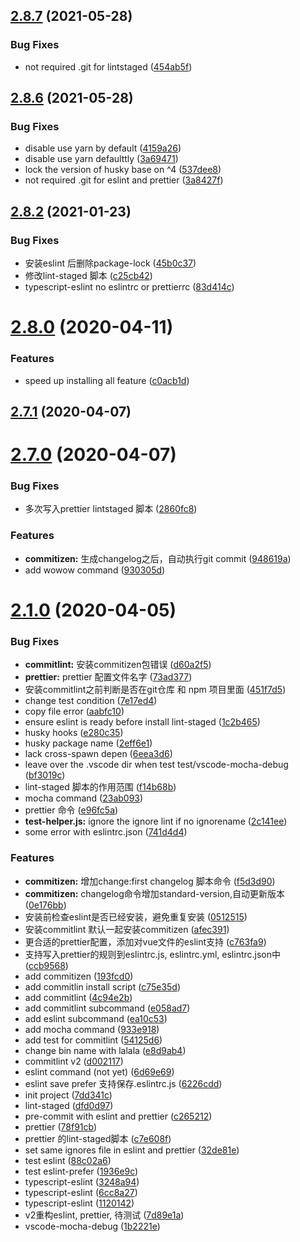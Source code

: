 ## [2.8.7](https://github.com/JE-lee/wowow/compare/v2.8.6...v2.8.7) (2021-05-28)


### Bug Fixes

* not required .git for lintstaged ([454ab5f](https://github.com/JE-lee/wowow/commit/454ab5f27316e3b9d34cf1b0e25abb7ac420e7de))



## [2.8.6](https://github.com/JE-lee/wowow/compare/2.8.2...v2.8.6) (2021-05-28)


### Bug Fixes

* disable use yarn by default ([4159a26](https://github.com/JE-lee/wowow/commit/4159a260831ccdc4bdce9c5368b38ba39c0e5fe2))
* disable use yarn defaulttly ([3a69471](https://github.com/JE-lee/wowow/commit/3a694710805a94bd73edb91fb78e4b1d7762c9c5))
* lock the version of husky base on ^4 ([537dee8](https://github.com/JE-lee/wowow/commit/537dee8ffc29818711531f544165b68b8033ebb5))
* not required .git for eslint and prettier ([3a8427f](https://github.com/JE-lee/wowow/commit/3a8427f5e145615d44f9d6caea1dbe19b480ef75))



## [2.8.2](https://github.com/JE-lee/wowow/compare/v2.8.0...2.8.2) (2021-01-23)


### Bug Fixes

* 安装eslint 后删除package-lock ([45b0c37](https://github.com/JE-lee/wowow/commit/45b0c37b8bfd48000e8439f4b7aba7302deb896c))
* 修改lint-staged 脚本 ([c25cb42](https://github.com/JE-lee/wowow/commit/c25cb42a9dc3ef9ca8c2f7a8a12b648a1eeefc85))
* typescript-eslint no eslintrc or prettierrc ([83d414c](https://github.com/JE-lee/wowow/commit/83d414ccf73f31973f2d4c8dafe53f4a793c9efe))



# [2.8.0](https://github.com/JE-lee/wowow/compare/v2.7.1...v2.8.0) (2020-04-11)


### Features

* speed up installing all feature ([c0acb1d](https://github.com/JE-lee/wowow/commit/c0acb1d2b8a695516b0e80b15ee69834625f8828))



## [2.7.1](https://github.com/JE-lee/wowow/compare/v2.7.0...v2.7.1) (2020-04-07)



# [2.7.0](https://github.com/JE-lee/wowow/compare/v2.1.0...v2.7.0) (2020-04-07)


### Bug Fixes

* 多次写入prettier lintstaged 脚本 ([2860fc8](https://github.com/JE-lee/wowow/commit/2860fc877e6917705a1851d8e193244c7499b14c))


### Features

* **commitizen:** 生成changelog之后，自动执行git commit ([948619a](https://github.com/JE-lee/wowow/commit/948619a1ba690e0ddd0199743c461b8d5c637cc1))
* add wowow command ([930305d](https://github.com/JE-lee/wowow/commit/930305db14cf378525f408adad4ed59f8e15c743))



# [2.1.0](https://github.com/JE-lee/wowow/compare/7dd341cf7ff0ca34205ddaf4576aad481cda4175...v2.1.0) (2020-04-05)


### Bug Fixes

* **commitlint:** 安装commitizen包错误 ([d60a2f5](https://github.com/JE-lee/wowow/commit/d60a2f50be0d05a30219fca2eccab77c51c634a4))
* **prettier:** prettier 配置文件名字 ([73ad377](https://github.com/JE-lee/wowow/commit/73ad377d52182c85f166416bb7fe804459e261e5))
* 安装commitlint之前判断是否在git仓库 和 npm 项目里面 ([451f7d5](https://github.com/JE-lee/wowow/commit/451f7d52a798ef06bf511b2f064db5d5076ec531))
* change test condition ([7e17ed4](https://github.com/JE-lee/wowow/commit/7e17ed4429d0dfeb0ba36c66fa6949ffe7a5ed1b))
* copy file error ([aabfc10](https://github.com/JE-lee/wowow/commit/aabfc1055e7403ff7530a783f7059cd1a36e6566))
* ensure eslint is ready before install lint-staged ([1c2b465](https://github.com/JE-lee/wowow/commit/1c2b465844d788d4a47d7ef6c2aa1fdcc0dd5a21))
* husky hooks ([e280c35](https://github.com/JE-lee/wowow/commit/e280c357b291c9b6f0015e5e5cd1ed2a6abf835a))
* husky package name ([2eff6e1](https://github.com/JE-lee/wowow/commit/2eff6e1dc244fc83d98b2719f6f22d4adefac5a1))
* lack cross-spawn depen ([6eea3d6](https://github.com/JE-lee/wowow/commit/6eea3d655d9599c6eb40f390775d20f99029b2a6))
* leave over the .vscode dir when test test/vscode-mocha-debug ([bf3019c](https://github.com/JE-lee/wowow/commit/bf3019ceadd36a67522df4ac5deedfcb193fa6c9))
* lint-staged 脚本的作用范围 ([f14b68b](https://github.com/JE-lee/wowow/commit/f14b68b41b8020ed22fa3a5dff3ac015c8c92995))
* mocha command ([23ab093](https://github.com/JE-lee/wowow/commit/23ab093ae10b989374ce76c1ff819ed2994ac6d2))
* prettier 命令 ([e96fc5a](https://github.com/JE-lee/wowow/commit/e96fc5a48e5c550d4610ffe753179b75874d8e82))
* **test-helper.js:** ignore the ignore lint if no ignorename ([2c141ee](https://github.com/JE-lee/wowow/commit/2c141ee8793f9090e5e7b59bbd618a3ff306dbba))
* some error with eslintrc.json ([741d4d4](https://github.com/JE-lee/wowow/commit/741d4d4b3743ee790f354aa4ce36ebde2a934576))


### Features

* **commitizen:** 增加change:first changelog 脚本命令 ([f5d3d90](https://github.com/JE-lee/wowow/commit/f5d3d9079d455799ea624e07a1c036cbac27bace))
* **commitizen:** changelog命令增加standard-version,自动更新版本 ([0e176bb](https://github.com/JE-lee/wowow/commit/0e176bbb6e0c8e310e7e8a7a4e21e542d34ef813))
* 安装前检查eslint是否已经安装，避免重复安装 ([0512515](https://github.com/JE-lee/wowow/commit/0512515ba5d6dac12fa1e342ef2b569ebd8b97c9))
* 安装commitlint 默认一起安装commitizen ([afec391](https://github.com/JE-lee/wowow/commit/afec39162d18b3d738f3050f584e1e9af347d673))
* 更合适的prettier配置，添加对vue文件的eslint支持 ([c763fa9](https://github.com/JE-lee/wowow/commit/c763fa92b9f1d9554019c76e79cbcf37e60d2ed1))
* 支持写入prettier的规则到eslintrc.js, eslintrc.yml, eslintrc.json中 ([ccb9568](https://github.com/JE-lee/wowow/commit/ccb956813c0644e1c01bf068818773f8991a46d2))
* add commitizen ([193fcd0](https://github.com/JE-lee/wowow/commit/193fcd045fb1c5e6065a4ce0d6aef9896689404e))
* add commitlin install script ([c75e35d](https://github.com/JE-lee/wowow/commit/c75e35d978e3ec91c3b38b9e024078d9a5592767))
* add commitlint ([4c94e2b](https://github.com/JE-lee/wowow/commit/4c94e2b8078eb6caa3ee442e906bb6c32e559d58))
* add commitlint subcommand ([e058ad7](https://github.com/JE-lee/wowow/commit/e058ad729984b59245c4cbe509c63022ac98f06c))
* add eslint subcommand ([ea10c53](https://github.com/JE-lee/wowow/commit/ea10c534b6ac3922dc767c4c4aca240187d7f2ee))
* add mocha command ([933e918](https://github.com/JE-lee/wowow/commit/933e91840937245b0adb31eca2272886b72b1cff))
* add test for commitlint ([54125d6](https://github.com/JE-lee/wowow/commit/54125d69b7257b8de5a570babf4e1154266e0317))
* change bin name with lalala ([e8d9ab4](https://github.com/JE-lee/wowow/commit/e8d9ab47e68b34e22f0c472a4c4973e8e0607193))
* commitlint v2 ([d002117](https://github.com/JE-lee/wowow/commit/d0021177fb06c4f8fbbef2eb6854d58ab64868b0))
* eslint command (not yet) ([6d69e69](https://github.com/JE-lee/wowow/commit/6d69e699501b39046109fed15f12245281bc5f2e))
* eslint save prefer 支持保存.eslintrc.js ([6226cdd](https://github.com/JE-lee/wowow/commit/6226cdd754a815dd0da1cbf1f2b1d566c7f7a2d2))
* init project ([7dd341c](https://github.com/JE-lee/wowow/commit/7dd341cf7ff0ca34205ddaf4576aad481cda4175))
* lint-staged ([dfd0d97](https://github.com/JE-lee/wowow/commit/dfd0d97042437c0e4d1275a42daf97b90916b25d))
* pre-commit with eslint and prettier ([c265212](https://github.com/JE-lee/wowow/commit/c265212fe8602ef4b9a0052e675eeeca12e5c194))
* prettier ([78f91cb](https://github.com/JE-lee/wowow/commit/78f91cb28e857d34c6a07d2b083c81749442da63))
* prettier 的lint-staged脚本 ([c7e608f](https://github.com/JE-lee/wowow/commit/c7e608fa5fa1df05533b04d2195a3d1e3253aaac))
* set same ignores file in eslint and prettier ([32de81e](https://github.com/JE-lee/wowow/commit/32de81e8ee99470e2641f528b54ef2cfb075bdd0))
* test eslint ([88c02a6](https://github.com/JE-lee/wowow/commit/88c02a6b1b7f90d99e64c4751c854f4878996849))
* test eslint-prefer ([1936e9c](https://github.com/JE-lee/wowow/commit/1936e9c203c13d88df03d772e2b48fbf4724e77e))
* typescript-eslint ([3248a94](https://github.com/JE-lee/wowow/commit/3248a94e0716f380645431f37be8c35203b0aeb7))
* typescript-eslint ([6cc8a27](https://github.com/JE-lee/wowow/commit/6cc8a272517b52f6833f571e53c699d6b6adf3b3))
* typescript-eslint ([1120142](https://github.com/JE-lee/wowow/commit/1120142d0dbd9d507b0539eb69c2367b2f117185))
* v2重构eslint, prettier, 待测试 ([7d89e1a](https://github.com/JE-lee/wowow/commit/7d89e1ad3afbdaf2b30b069d1957b71eb9f7f387))
* vscode-mocha-debug ([1b2221e](https://github.com/JE-lee/wowow/commit/1b2221ea60fb5487d610bdba5be25e47850635d5))



